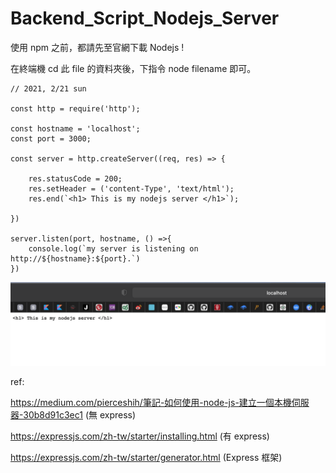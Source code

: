 # Backend_Script_Nodejs_Server

使用 npm 之前，都請先至官網下載 Nodejs !

在終端機 cd 此 file 的資料夾後，下指令 node filename 即可。


    // 2021, 2/21 sun

    const http = require('http');

    const hostname = 'localhost';
    const port = 3000;

    const server = http.createServer((req, res) => {

        res.statusCode = 200;
        res.setHeader = ('content-Type', 'text/html');
        res.end(`<h1> This is my nodejs server </h1>`);

    })

    server.listen(port, hostname, () =>{
        console.log(`my server is listening on http://${hostname}:${port}.`)
    })

![](https://raw.githubusercontent.com/QueenieCplusplus/Backend_Script_Nodejs_Server/main/output.png)

ref:

https://medium.com/pierceshih/筆記-如何使用-node-js-建立一個本機伺服器-30b8d91c3ec1 (無 express)

https://expressjs.com/zh-tw/starter/installing.html (有 express)

https://expressjs.com/zh-tw/starter/generator.html (Express 框架)

